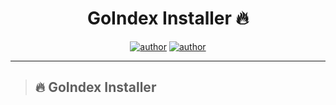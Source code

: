 <h1 align="center">GoIndex Installer 🔥</h1> 

<p align="center">
<a href="https://github.com/sawankumar"><img alt="author" src="https://img.shields.io/badge/author-Sawan%20Kumar-red"/></a>
<a href="https://github.com/ellerbrock/open-source-badges/"><img alt="author" src="https://badges.frapsoft.com/os/v1/open-source.svg?v=103"/></a>
</p>

<hr>

> ## 🔥 GoIndex Installer
